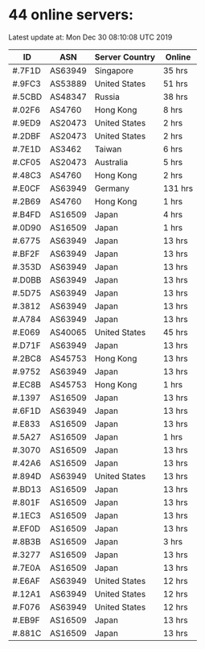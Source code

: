 # 44 online servers:

Latest update at: Mon Dec 30 08:10:08 UTC 2019

| ID | ASN | Server Country | Online |
| -- | --- | -------------- | ------ |
| #.7F1D | AS63949 | Singapore | 35 hrs |
| #.9FC3 | AS53889 | United States | 51 hrs |
| #.5CBD | AS48347 | Russia | 38 hrs |
| #.02F6 | AS4760 | Hong Kong | 8 hrs |
| #.9ED9 | AS20473 | United States | 2 hrs |
| #.2DBF | AS20473 | United States | 2 hrs |
| #.7E1D | AS3462 | Taiwan | 6 hrs |
| #.CF05 | AS20473 | Australia | 5 hrs |
| #.48C3 | AS4760 | Hong Kong | 2 hrs |
| #.E0CF | AS63949 | Germany | 131 hrs |
| #.2B69 | AS4760 | Hong Kong | 1 hrs |
| #.B4FD | AS16509 | Japan | 4 hrs |
| #.0D90 | AS16509 | Japan | 1 hrs |
| #.6775 | AS63949 | Japan | 13 hrs |
| #.BF2F | AS63949 | Japan | 13 hrs |
| #.353D | AS63949 | Japan | 13 hrs |
| #.D0BB | AS63949 | Japan | 13 hrs |
| #.5D75 | AS63949 | Japan | 13 hrs |
| #.3812 | AS63949 | Japan | 13 hrs |
| #.A784 | AS63949 | Japan | 13 hrs |
| #.E069 | AS40065 | United States | 45 hrs |
| #.D71F | AS63949 | Japan | 13 hrs |
| #.2BC8 | AS45753 | Hong Kong | 13 hrs |
| #.9752 | AS63949 | Japan | 13 hrs |
| #.EC8B | AS45753 | Hong Kong | 1 hrs |
| #.1397 | AS16509 | Japan | 13 hrs |
| #.6F1D | AS63949 | Japan | 13 hrs |
| #.E833 | AS16509 | Japan | 13 hrs |
| #.5A27 | AS16509 | Japan | 1 hrs |
| #.3070 | AS16509 | Japan | 13 hrs |
| #.42A6 | AS16509 | Japan | 13 hrs |
| #.894D | AS63949 | United States | 13 hrs |
| #.BD13 | AS16509 | Japan | 13 hrs |
| #.801F | AS16509 | Japan | 13 hrs |
| #.1EC3 | AS16509 | Japan | 13 hrs |
| #.EF0D | AS16509 | Japan | 13 hrs |
| #.8B3B | AS16509 | Japan | 3 hrs |
| #.3277 | AS16509 | Japan | 13 hrs |
| #.7E0A | AS16509 | Japan | 13 hrs |
| #.E6AF | AS63949 | United States | 12 hrs |
| #.12A1 | AS63949 | United States | 12 hrs |
| #.F076 | AS63949 | United States | 12 hrs |
| #.EB9F | AS16509 | Japan | 13 hrs |
| #.881C | AS16509 | Japan | 13 hrs |

